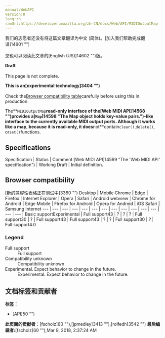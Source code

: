 ```yaml
---
manual:WebAPI
version:0
lang:zh
rawUrl:https://developer.mozilla.org/zh-CN/docs/Web/API/MIDIOutputMap
---
```




<bdi>我们的志愿者还没有将这篇文章翻译为<bdi>中文 (简体)</bdi>。[加入我们帮助完成翻译]14601 "")<br></br>您也可以阅读此文章的[English (US)]14602 "")版。</bdi>






**Draft**<br></br>This page is not complete.




**This is an[experimental technology]3404 "")**<br></br>Check the[Browser compatibility table](%2868#Browser_compatibility "")carefully before using this in production.




The**`MIDIOutputMap`**read-only interface of the[Web MIDI API]14568 "")provides a[`Map`]14598 "The Map object holds key-value pairs.")-like interface to the currently available MIDI output ports. Although it works like a map, because it is read-only, it does**not**contain`clear()`,`delete()`, or`set()`functions.


## Specifications<a name="Specifications"></a>
Specification | Status | Comment 
[Web MIDI API]14599 "The 'Web MIDI API' specification") | Working Draft | Initial definition. 


## Browser compatibility<a name="Browser_compatibility"></a>
[新的兼容性表格正在测试中<i></i>]3360 "")
<abbr>Desktop<i></i></abbr> | <abbr>Mobile<i></i></abbr> 
<abbr>Chrome<i></i></abbr> | <abbr>Edge<i></i></abbr> | <abbr>Firefox<i></i></abbr> | <abbr>Internet Explorer<i></i></abbr> | <abbr>Opera<i></i></abbr> | <abbr>Safari<i></i></abbr> | <abbr>Android webview<i></i></abbr> | <abbr>Chrome for Android<i></i></abbr> | <abbr>Edge Mobile<i></i></abbr> | <abbr>Firefox for Android<i></i></abbr> | <abbr>Opera for Android<i></i></abbr> | <abbr>iOS Safari<i></i></abbr> | <abbr>Samsung Internet<i></i></abbr> 
 ---  |  ---  |  ---  |  ---  |  ---  |  ---  |  ---  |  ---  |  ---  |  ---  |  ---  |  ---  |  ---  |  ---  | 
Basic support<abbr>Experimental<i></i></abbr> | <abbr>Full support</abbr>43 | <abbr>?</abbr> | <abbr>?</abbr> | <abbr>?</abbr> | <abbr>Full support</abbr>30 | <abbr>?</abbr> | <abbr>Full support</abbr>43 | <abbr>Full support</abbr>43 | <abbr>?</abbr> | <abbr>?</abbr> | <abbr>Full support</abbr>30 | <abbr>?</abbr> | <abbr>Full support</abbr>4.0 


### Legend<a name="Legend"></a>
<dl><dt><abbr>Full support</abbr></dt><dd>Full support</dd><dt><abbr>Compatibility unknown</abbr></dt><dd>Compatibility unknown</dd><dt><abbr>Experimental. Expect behavior to change in the future.<i></i></abbr></dt><dd>Experimental. Expect behavior to change in the future.</dd></dl>




## 文档标签和贡献者
**标签：**
* [API]50 "")

**此页面的贡献者：**[fscholz]60 ""),[jpmedley]3413 ""),[rolfedh]3542 "")
**最后编辑者:**[fscholz]60 ""),<time>Mar 9, 2018, 2:37:24 AM</time>


